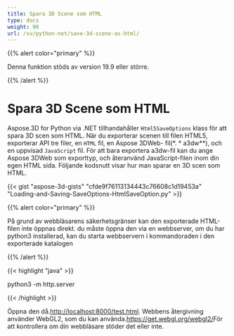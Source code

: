 ```yaml
---
title: Spara 3D Scene som HTML
type: docs
weight: 90
url: /sv/python-net/save-3d-scene-as-html/
---
```

{{% alert color="primary" %}} 

Denna funktion stöds av version 19.9 eller större.

{{% /alert %}} 
#  **Spara 3D Scene som HTML**
Aspose.3D for Python via .NET tillhandahåller `Html5SaveOptions` klass för att spara 3D scen som HTML. När du exporterar scenen till filen HTML5, exporterar API tre filer, en `HTML` fil, en Aspose 3DWeb- fil(*. * a3dw**), och en uppvisad `JavaScript` fil. För att bara exportera a3dw-fil kan du ange Aspose 3DWeb som exporttyp, och återanvänd JavaScript-filen inom din egen HTML sida. Följande kodsnutt visar hur man sparar en 3D scen som HTML.



{{< gist "aspose-3d-gists" "cfde9f76113134443c76608c1d19453a" "Loading-and-Saving-SaveOptions-HtmlSaveOption.py" >}}

{{% alert color="primary" %}} 

På grund av webbläsarens säkerhetsgränser kan den exporterade HTML-filen inte öppnas direkt. du måste öppna den via en webbserver, om du har python3 installerad, kan du starta webbservern i kommandoraden i den exporterade katalogen

{{% /alert %}} 

{{< highlight "java" >}}

 python3 -m http.server

{{< /highlight >}}

Öppna den då.<http://localhost:8000/test.html>. Webbens återgivning använder WebGL2, som du kan använda.<https://get.webgl.org/webgl2/>För att kontrollera om din webbläsare stöder det eller inte.


